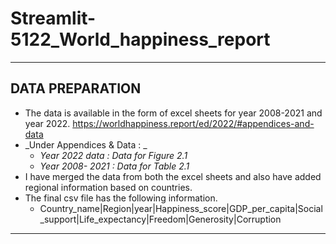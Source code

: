 # Streamlit-5122_World_happiness_report
----
## DATA PREPARATION
* The data is available in the form of excel sheets for year 2008-2021 and year 2022.  https://worldhappiness.report/ed/2022/#appendices-and-data
* _Under Appendices & Data : _
  * _Year 2022 data  : Data for Figure 2.1_
  * _Year 2008- 2021  : Data for Table 2.1_
* I have merged the data from both the excel sheets and also have added regional information based on countries.
* The final csv file has the following information.
    * Country_name|Region|year|Happiness_score|GDP_per_capita|Social_support|Life_expectancy|Freedom|Generosity|Corruption

----

